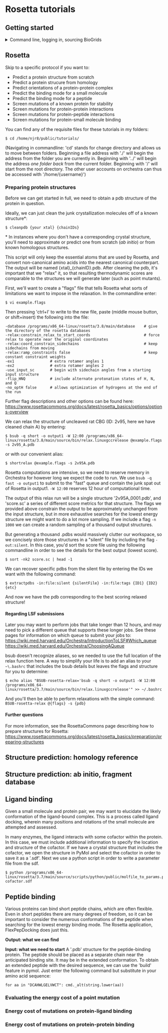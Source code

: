 # Rosetta tutorials

## Getting started
<details><summary> Command line, logging in, sourcing BioGrids</summary><p>
These guides are to be executed in Orchestra with the BioGrids environment. Obtain access to the HMS computing cluster, Orchestra at https://rc.hms.harvard.edu/. You can use Orchestra to perform intensive computational tasks, just log in with a Unix-based command line (the default terminal for Macs; or Cygwin for PCs, free at https://cygwin.com/install.html). The command to log in is:

``$ ssh -y usrNM@orchestra.med.harvard.edu``

Note: I use the dollar sign ($) to indicate entries meant for the command line, otherwise I'm referring to script editing with vim. Don't actually type the dollar sign.

Initialize BioGrids on your Orchestra account by sourcing the Biogrids environment:
``$ source /programs/biogrids.shrc``
You'll only need to do this once, and then it'll automatically initialize when you log in.
 
More information on BioGrids setup can be found here: https://wiki.med.harvard.edu/Orchestra/BioGrids
Please contact help@biogrids.org if you run into any problems.

Additionally, before we get started, your life will be made much simpler if you do the following:
```
$ echo "alias cleanpdb='python /programs/x86_64-linux/rosetta/3.8/tools/protein_tools/scripts/clean_pdb.py'" >> ~/.bashrc
$ echo "alias testrelax='/programs/x86_64-linux/rosetta/3.8/main/source/bin/relax.linuxgccrelease'" >> ~/.bashrc
$ echo "alias extractpdbs='/programs/x86_64-linux/rosetta/3.8/main/source/bin/extract_pdbs.linuxgccrelease -database /programs/x86_64-linux/rosetta/3.8/main/database'" >> ~/.bashrc
$ echo "alias shortrelax='bsub -q short -W 12:00 /programs/x86_64-linux/rosetta/3.8/main/source/bin/relax.linuxgccrelease'" >> ~/.bashrc
```
``exit`` and log back into Orchestra to implement these shortcut commands.
</p></details>

## Rosetta
Skip to a specific protocol if you want to:
* Predict a protein structure from scratch
* Predict a protein strucure from homology
* Predict orientations of a protein-protein complex
* Predict the binding mode for a small molecule
* Predict the binding mode for a peptide
* Screen mutations of a known protein for stability
* Screen mutations for protein-protein interactions
* Screen mutations for protein-peptide interactions
* Screen mutations for protein-small molecule binding

You can find any of the requisite files for these tutorials in my folders:
~~~~
$ cd /home/njr8/public/tutorials/
~~~~
(Navigating in commandline: 'cd' stands for change directory and allows us to move between folders. Beginning a file address with './' will begin the address from the folder you are currently in. Beginning with '../' will begin the address *one folder back* from the current folder. Beginning with '/' will start from the root directory. The other user accounts on orchestra can thus be accessed with '/home/{username}')

### Preparing protein structures
Before we can get started in full, we need to obtain a pdb structure of the protein in question.

Ideally, we can just clean the junk crystallization molecules off of a known structure\*:
~~~~
$ cleanpdb {your xtal} {chainIDs}
~~~~
\* In instances where you don't have a corresponding crystal structure, you'll need to approximate or predict one from scratch (*ab initio*) or from known homologous structures.

This script will only keep the essential atoms that are used by Rosetta, and convert non-canonical amino acids into the nearest canonical counterpart. The output will be named {xtal}\_{chainID}.pdb. After cleaning the pdb, it's important that we "relax" it, so that resulting thermodynamic scores are comparable to the structures we will generate later (such as point mutants).

First, we'll want to create a "flags" file that tells Rosetta what sorts of limitations we want to impose in the relaxation. In the commandline enter:
~~~~
$ vi example.flags
~~~~
Then pressing 'ctrl+I' to write to the new file, paste (middle mouse button, or shift+insert) the following into the file:
~~~~
-database /programs/x86_64-linux/rosetta/3.8/main/database    # give the directory of the rosetta databases
-relax:constrain_relax_to_start_coords                        # force relax to operate near the original coordinates
-relax:coord_constrain_sidechains                             # keep sidechains from moving
-relax:ramp_constraints false                                 # keep constant constraint weights
-ex1                # extra rotamer angles 1
-ex2                # extra rotamer angles 2
-use_input_sc       # begin with sidechain angles from a starting input structure
-flip_HNQ           # include alternate protonation states of H, N, and Q
-no_optH false      # allows optimization of hydrogens at the end of the run
~~~~
Further flag descriptions and other options can be found here:
https://www.rosettacommons.org/docs/latest/rosetta_basics/options/options-overview

We can relax the structure of uncleaved rat CBG (ID: 2v95, here we have cleaned chain A) by entering:
~~~~
$ bsub -q short -o output1 -W 12:00 /programs/x86_64-linux/rosetta/3.8/main/source/bin/relax.linuxgccrelease @example.flags -s 2v95_A.pdb
~~~~
or with our convenient alias:
~~~~
$ shortrelax @example.flags -s 2v95A.pdb
~~~~

Rosetta computations are intensive, so we need to reserve memory in Orchestra for however long we expect the code to run. We use ``bsub -q fast -o output1`` to submit to the "fast" queue and contain the junk spat out of Rosetta in output1. ``-W 12:00`` reserves 12 hour of computational time.

The output of this relax run will be a single structure '2v95A_0001.pdb', and 'score.sc' a series of different score metrics for that structure. The flags we provided above constrain the output to be approximately unchanged from the input structure, but in more exhaustive searches for the lowest energy structure we might want to do a lot more sampling. If we include a flag ``-n 1000`` we can create a random sampling of a thousand output structures. 

But generating a thousand .pdbs would massively clutter our workspace, so we concisely store those structures in a \"silent\" file by including the flag ``-out:silent``. In this case, you'd sort the score file using the following commandline in order to see the details for the best output (lowest score).
~~~~
$ sort -nk2 score.sc | head -1
~~~~
We can recover specific pdbs from the silent file by entering the IDs we want with the following command:
~~~~
$ extractpdbs -in:file:silent {silentFile} -in:file:tags {ID1} {ID2} {etc}
~~~~
And now we have the pdb corresponding to the best scoring relaxed structure!


#### Regarding LSF submissions
Later you may want to perform jobs that take longer than 12 hours, and may need to pick a different queue that supports these longer jobs. See these pages for information on which queue to submit your jobs to:
https://wiki.med.harvard.edu/Orchestra/IntroductionToLSF#Which_queue
https://wiki.med.harvard.edu/Orchestra/ChoosingAQueue

bsub doesn't recognize aliases, so we needed to use the full location of the relax function here. A way to simplify your life is to add an alias to your ``~\.bashrc`` that includes the bsub details but leaves the flags and structure for you to determine:
~~~~
$ echo alias "BSUB-rosetta-relax='bsub -q short -o output1 -W 12:00 /programs/x86_64-linux/rosetta/3.7/main/source/bin/relax.linuxgccrelease'" >> ~/.bashrc
~~~~
And you'll then be able to perform relaxations with the simple command: ``BSUB-rosetta-relax @{flags} -s {pdb}``

#### Further questions
For more information, see the RosettaCommons page describing how to prepare structures for Rosetta: https://www.rosettacommons.org/docs/latest/rosetta_basics/preparation/preparing-structures

## Structure prediction: homology reference


## Structure prediction: ab initio, fragment database

## Ligand binding
Given a small molecule and protein pair, we may want to elucidate the likely conformation of the ligand-bound complex. This is a process called ligand docking, wherein many positions and rotations of the small molecule are attempted and assessed.

In many enzymes, the ligand interacts with some cofactor within the protein. In this case, we must include additional information to specify the location and structure of the cofactor. If we have a crystal structure that includes the cofactor, we open the structure in PyMol and select the cofactor in order to save it as a '.sdf'. Next we use a python script in order to write a parameter file from the sdf.
~~~~
$ python /programs/x86_64-linux/rosetta/3.7/main/source/scripts/python/public/molfile_to_params.py cofactor.sdf
~~~~

## Peptide binding
Various proteins can bind short peptide chains, which are often flexible. Even in short peptides there are many degrees of freedom, so it can be important to consider the numerous conformations of the peptide when searching for the lowest energy binding mode. The Rosetta application, FlexPepDocking does just this.

**Output: what we can find**

**Input: what we need to start**
A '.pdb' structure for the peptide-binding protein. The peptide should be placed as a separate chain near the anticipated binding site. It may be in the extended conformation. To obtain an extended peptide with the desired sequence, we can use the 'build' feature in pymol. Just enter the following command but substitute in your amino acid sequence:
~~~~
for aa in "DCAHWLGELVWCT": cmd._alt(string.lower(aa))
~~~~


### Evaluating the energy cost of a point mutation

### Energy cost of mutations on protein-ligand binding

### Energy cost of mutations on protein-protein binding

